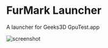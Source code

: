 # FurMark Launcher
A launcher for Geeks3D GpuTest.app

![screenshot](https://github.com/128keaton/FurMark-Launcher/blob/master/screenshot.png?raw=true)
